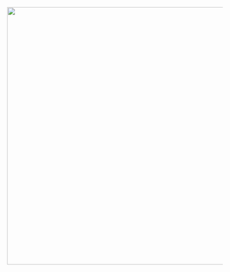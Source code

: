 <img src="https://i.pinimg.com/originals/bf/1a/7d/bf1a7d9105559a71832435ee8b425ff6.gif" width="600px">
